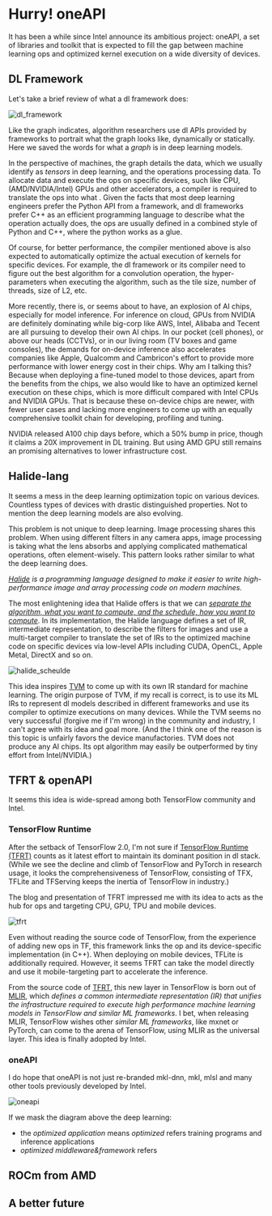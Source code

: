 # Hurry! oneAPI

It has been a while since Intel announce its ambitious project: oneAPI, a set of libraries and toolkit that is expected to fill the gap between machine learning ops and optimized kernel execution on a wide diversity of devices.

## DL Framework

Let's take a brief review of what a dl framework does:

![dl_framework](./oneapi/dl_framework.svg)

Like the graph indicates, algorithm researchers use dl APIs provided by frameworks to portrait what the graph looks like, dynamically or statically. Here we saved the words for what a *graph* is in deep learning models.

In the perspective of machines, the graph details the data, which we usually identify as *tensors* in deep learning, and the operations processing data. To allocate data and execute the ops on specific devices, such like CPU, (AMD/NVIDIA/Intel) GPUs and other accelerators, a compiler is required to translate the ops into what . Given the facts that most deep learning engineers prefer the Python API from a framework, and dl frameworks prefer C++ as an efficient programming language to describe what the operation actually does, the ops are usually defined in a combined style of Python and C++, where the python works as a glue.

Of course, for better performance, the compiler mentioned above is also expected to automatically optimize the actual execution of kernels for specific devices. For example, the dl framework or its compiler need to figure out the best algorithm for a convolution operation, the hyper-parameters when executing the algorithm, such as the tile size, number of threads, size of L2, etc.

More recently, there is, or seems about to have, an explosion of AI chips, especially for model inference. For inference on cloud, GPUs from NVIDIA are definitely dominating while big-corp like AWS, Intel, Alibaba and Tecent are all pursuing to develop their own AI chips. In our pocket (cell phones), or above our heads (CCTVs), or in our living room (TV boxes and game consoles), the demands for on-device inference also accelerates companies like Apple, Qualcomm and Cambricon's effort to provide more performance with lower energy cost in their chips. Why am I talking this? Because when deploying a fine-tuned model to those devices, apart from the benefits from the chips, we also would like to have an optimized kernel execution on these chips, which is more difficult compared with Intel CPUs and NVIDIA GPUs. That is because these on-device chips are newer, with fewer user cases and lacking more engineers to come up with an equally comprehensive toolkit chain for developing, profiling and tuning.

NVIDIA released A100 chip days before, which a 50% bump in price, though it claims a 20X improvement in DL training. But using AMD GPU still remains an promising alternatives to lower infrastructure cost. 

## Halide-lang

It seems a mess in the deep learning optimization topic on various devices. Countless types of devices with drastic distinguished properties. Not to mention the deep learning models are also evolving.

This problem is not unique to deep learning. Image processing shares this problem. When using different filters in any camera apps, image processing is taking what the lens absorbs and applying complicated mathematical operations, often element-wisely. This pattern looks rather similar to what the deep learning does.

*[Halide](https://halide-lang.org/#gettingstarted) is a programming language designed to make it easier to write high-performance image and array processing code on modern machines.*

The most enlightening idea that Halide offers is that we can *[separate the algorithm, what you want to compute, and the schedule, how you want to compute](https://halide-lang.org/papers/halide_autoscheduler_2019.pdf)*. In its implementation, the Halide language defines a set of IR, intermediate representation, to describe the filters for images and use a multi-target compiler to translate the set of IRs to the optimized machine code on specific devices via low-level APIs including CUDA, OpenCL, Apple Metal, DirectX and so on.

![halide_scheulde](./oneapi/halide-schedule.jpeg)

This idea inspires [TVM](https://tvm.apache.org/) to come up with its own IR standard for machine learning. The origin purpose of TVM, if my recall is correct, is to use its ML IRs to represent dl models described in different frameworks and use its compiler to optimize executions on many devices. While the TVM seems no very successful (forgive me if I'm wrong) in the community and industry, I can't agree with its idea and goal more. (And the I think one of the reason is this topic is unfairly favors the device manufactories. TVM does not produce any AI chips. Its opt algorithm may easily be outperformed by tiny effort from Intel/NVIDIA.)

## TFRT & openAPI

It seems this idea is wide-spread among both TensorFlow community and Intel.

### TensorFlow Runtime

After the setback of TensorFlow 2.0, I'm not sure if [TensorFlow Runtime (TFRT)](https://blog.tensorflow.org/2020/04/tfrt-new-tensorflow-runtime.html) counts as it latest effort to maintain its dominant position in dl stack. (While we see the decline and climb of TensorFlow and PyTorch in research usage, it looks the comprehensiveness of TensorFlow, consisting of TFX, TFLite and TFServing keeps the inertia of TensorFlow in industry.)

The blog and presentation of TFRT impressed me with its idea to acts as the hub for ops and targeting CPU, GPU, TPU and mobile devices.

![tfrt](https://1.bp.blogspot.com/-0m9v6oLvo70/XqhqxI8rAfI/AAAAAAAADDE/tvUuamxh7L4A2DTaG4LD99Eka3tEQBzxACLcBGAsYHQ/s1600/tfrtroleingraph.png)

Even without reading the source code of TensorFlow, from the experience of adding new ops in TF, this framework links the op and its device-specific implementation (in C++). When deploying on mobile devices, TFLite is additionally required. However, it seems TFRT can take the model directly and use it mobile-targeting part to accelerate the inference.

From the source code of [TFRT](https://github.com/tensorflow/runtime), this new layer in TensorFlow is born out of [MLIR](https://www.tensorflow.org/mlir), which *defines a common intermediate representation (IR) that unifies the infrastructure required to execute high performance machine learning models in TensorFlow and similar ML frameworks*. I bet, when releasing MLIR, TensorFlow wishes other *similar ML frameworks*, like mxnet or PyTorch, can come to the arena of TensorFlow, using MLIR as the universal layer. This idea is finally adopted by Intel.

### oneAPI

I do hope that oneAPI is not just re-branded mkl-dnn, mkl, mlsl and many other tools previously developed by Intel.

![oneapi](./oneapi/oneapi.png)

If we mask the diagram above the deep learning:

- the *optimized application* means *optimized* refers training programs and inference applications
- *optimized middleware&framework* refers 


## ROCm from AMD

## A better future